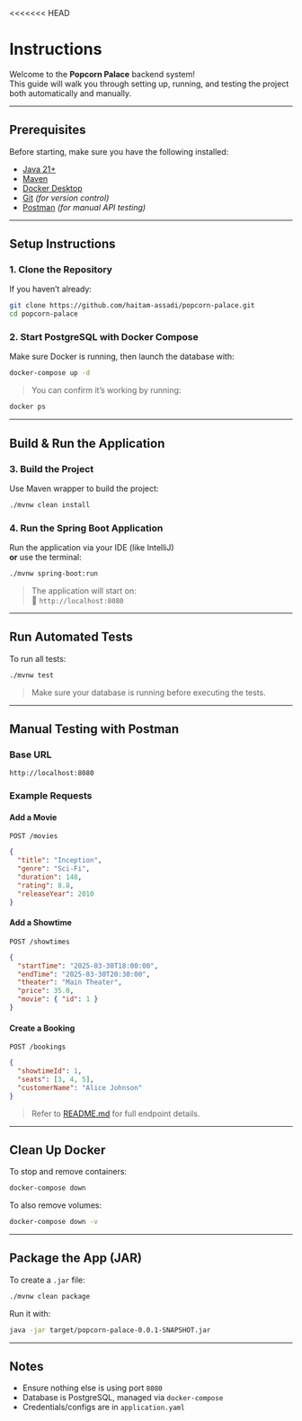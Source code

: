 <<<<<<< HEAD
#  Instructions

Welcome to the **Popcorn Palace** backend system!  
This guide will walk you through setting up, running, and testing the project both automatically and manually.

---

## Prerequisites

Before starting, make sure you have the following installed:

- [Java 21+](https://www.oracle.com/java/technologies/downloads/)
- [Maven](https://maven.apache.org/)
- [Docker Desktop](https://www.docker.com/products/docker-desktop/)
- [Git](https://git-scm.com/) _(for version control)_
- [Postman](https://www.postman.com/) _(for manual API testing)_

---

## Setup Instructions

### 1. Clone the Repository

If you haven’t already:

```bash
git clone https://github.com/haitam-assadi/popcorn-palace.git
cd popcorn-palace
```

### 2. Start PostgreSQL with Docker Compose

Make sure Docker is running, then launch the database with:

```bash
docker-compose up -d
```

> You can confirm it’s working by running:
```bash
docker ps
```

---

## Build & Run the Application

### 3. Build the Project

Use Maven wrapper to build the project:

```bash
./mvnw clean install
```

### 4. Run the Spring Boot Application

Run the application via your IDE (like IntelliJ)  
**or** use the terminal:

```bash
./mvnw spring-boot:run
```

> The application will start on:  
> 🔗 `http://localhost:8080`

---

## Run Automated Tests

To run all tests:

```bash
./mvnw test
```

> Make sure your database is running before executing the tests.

---

## Manual Testing with Postman

### Base URL

```
http://localhost:8080
```

### Example Requests

#### Add a Movie

`POST /movies`

```json
{
  "title": "Inception",
  "genre": "Sci-Fi",
  "duration": 148,
  "rating": 8.8,
  "releaseYear": 2010
}
```

#### Add a Showtime

`POST /showtimes`

```json
{
  "startTime": "2025-03-30T18:00:00",
  "endTime": "2025-03-30T20:30:00",
  "theater": "Main Theater",
  "price": 35.0,
  "movie": { "id": 1 }
}
```

#### Create a Booking

`POST /bookings`

```json
{
  "showtimeId": 1,
  "seats": [3, 4, 5],
  "customerName": "Alice Johnson"
}
```

> Refer to [README.md](./README.md) for full endpoint details.

---

## Clean Up Docker

To stop and remove containers:

```bash
docker-compose down
```

To also remove volumes:

```bash
docker-compose down -v
```

---

## Package the App (JAR)

To create a `.jar` file:

```bash
./mvnw clean package
```

Run it with:

```bash
java -jar target/popcorn-palace-0.0.1-SNAPSHOT.jar
```

---

## Notes

- Ensure nothing else is using port `8080`
- Database is PostgreSQL, managed via `docker-compose`
- Credentials/configs are in `application.yaml`

